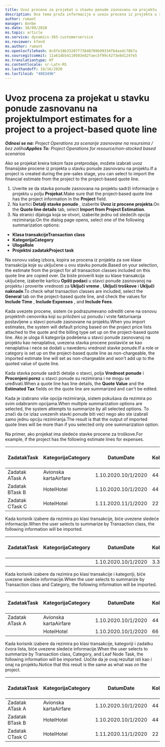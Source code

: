 ```yaml
---
title: Uvoz procena za projekat u stavku ponude zasnovanu na projektu
description: Ova tema pruža informacije o uvozu procena iz projekta u stavku ponude.
author: rumant
manager: Annbe
ms.date: 10/09/2020
ms.topic: article
ms.service: dynamics-365-customerservice
ms.reviewer: kfend
ms.author: rumant
ms.openlocfilehash: 8c0fe18b33207f73848709b99334f64aadc7867a
ms.sourcegitcommit: 11a61db54119503e82faec5f99c4273e8d1247e5
ms.translationtype: HT
ms.contentlocale: sr-Latn-RS
ms.lasthandoff: 10/16/2020
ms.locfileid: "4083496"
---
```

# <a name="import-estimates-for-a-project-to-a-project-based-quote-line"></a><span data-ttu-id="670ab-103">Uvoz procena za projekat u stavku ponude zasnovanu na projektu</span><span class="sxs-lookup"><span data-stu-id="670ab-103">Import estimates for a project to a project-based quote line</span></span>

<span data-ttu-id="670ab-104">_**Odnosi se na:** Project Operations za scenarije zasnovane na resursima / bez zaliha_</span><span class="sxs-lookup"><span data-stu-id="670ab-104">_**Applies To:** Project Operations for resource/non-stocked based scenarios_</span></span>


<span data-ttu-id="670ab-105">Ako se projekat kreira tokom faze pretprodaje, možete izabrati uvoz finansijske procene iz projekta u stavku ponude zasnovanu na projektu.</span><span class="sxs-lookup"><span data-stu-id="670ab-105">If a project is created during the pre-sales stage, you can select to import the financial estimate from the project to the project-based quote line.</span></span>

1. <span data-ttu-id="670ab-106">Uverite se da stavka ponude zasnovana na projektu sadrži informacije o projektu u polju **Projekat**.</span><span class="sxs-lookup"><span data-stu-id="670ab-106">Make sure that the project-based quote line has the project information in the **Project** field.</span></span>
2. <span data-ttu-id="670ab-107">Na kartici **Detalji stavke ponude** , izaberite **Uvoz iz procene projekta**.</span><span class="sxs-lookup"><span data-stu-id="670ab-107">On the **Quote line details** tab, select **Import from Project Estimation**.</span></span>
3. <span data-ttu-id="670ab-108">Na stranici dijaloga koja se otvori, izaberite jednu od sledećih opcija rezimiranja:</span><span class="sxs-lookup"><span data-stu-id="670ab-108">On the dialog page opens, select one of the following summarization options:</span></span>

  - <span data-ttu-id="670ab-109">**Klasa transakcije**</span><span class="sxs-lookup"><span data-stu-id="670ab-109">**Transaction class**</span></span>
  - <span data-ttu-id="670ab-110">**Kategorija**</span><span class="sxs-lookup"><span data-stu-id="670ab-110">**Category**</span></span>
  - <span data-ttu-id="670ab-111">**Uloga**</span><span class="sxs-lookup"><span data-stu-id="670ab-111">**Role**</span></span> 
  - <span data-ttu-id="670ab-112">**Projektni zadatak**</span><span class="sxs-lookup"><span data-stu-id="670ab-112">**Project task**</span></span>

<span data-ttu-id="670ab-113">Na osnovu vašeg izbora, kopira se procena iz projekta za sve klase transakcija koje su uključene u ovu stavku ponude.</span><span class="sxs-lookup"><span data-stu-id="670ab-113">Based on your selection, the estimate from the project for all transaction classes included on this quote line are copied over.</span></span> <span data-ttu-id="670ab-114">Da biste proverili koje su klase transakcija uključene, izaberite karticu **Opšti podaci** u stavci ponude zasnovanoj na projektu i proverite vrednosti za **Uključi vreme** , **Uključi troškove** i **Uključi naknade**.</span><span class="sxs-lookup"><span data-stu-id="670ab-114">To check what transaction classes are included, select the **General** tab on the project-based quote line, and check the values for **Include Time** , **Include Expenses** , and **Include Fees**.</span></span>

<span data-ttu-id="670ab-115">Kada uvezete procene, sistem će podrazumevano odrediti cene na osnovu projektnih cenovnika koji su priloženi uz ponudu i vrste fakturisanja postavljene u stavci ponude zasnovane na projektu.</span><span class="sxs-lookup"><span data-stu-id="670ab-115">When you import estimates, the system will default pricing based on the project price lists attached to the quote and the billing type set up on the project-based quote line.</span></span> <span data-ttu-id="670ab-116">Ako je uloga ili kategorija podešena u stavci ponude zasnovanoj na projektu kao nenaplativa, uvezena stavka procene postaviće se kao nenaplativa i neće se dodati u navedenu vrednost stavke ponude.</span><span class="sxs-lookup"><span data-stu-id="670ab-116">If a role or category is set up on the project-based quote line as non-chargeable, the imported estimate line will set as non-chargeable and won't add up to the quoted value of quote line.</span></span>

<span data-ttu-id="670ab-117">Kada stavka ponude sadrži detalje o stavci, polja **Vrednost ponude** i **Procenjeni porez** u stavci ponude su rezimirana i ne mogu se uređivati.</span><span class="sxs-lookup"><span data-stu-id="670ab-117">When a quote line has line details, the **Quote Value** and the **Estimated Tax** fields on the quote line are summarized and can't be edited.</span></span>

<span data-ttu-id="670ab-118">Kada je izabrano više opcija rezimiranja, sistem pokušava da rezimira po svim odabranim opcijama.</span><span class="sxs-lookup"><span data-stu-id="670ab-118">When multiple summarization options are selected, the system attempts to summarize by all selected options.</span></span> <span data-ttu-id="670ab-119">To znači da će izlaz uvezenih stavki ponude biti veći nego ako ste izabrali samo jednu opciju rezimiranja.</span><span class="sxs-lookup"><span data-stu-id="670ab-119">The result is that the output of imported quote lines will be more than if you selected only one summarization option.</span></span>

<span data-ttu-id="670ab-120">Na primer, ako projekat ima sledeće stavke procene za troškove.</span><span class="sxs-lookup"><span data-stu-id="670ab-120">For example, if the project has the following estimate lines for expenses.</span></span>

| <span data-ttu-id="670ab-121">Zadatak</span><span class="sxs-lookup"><span data-stu-id="670ab-121">Task</span></span> | <span data-ttu-id="670ab-122">Kategorija</span><span class="sxs-lookup"><span data-stu-id="670ab-122">Category</span></span> | <span data-ttu-id="670ab-123">Datum</span><span class="sxs-lookup"><span data-stu-id="670ab-123">Date</span></span> | <span data-ttu-id="670ab-124">Količina</span><span class="sxs-lookup"><span data-stu-id="670ab-124">Quantity</span></span> | <span data-ttu-id="670ab-125">Cena po jedinici</span><span class="sxs-lookup"><span data-stu-id="670ab-125">Unit price</span></span> | <span data-ttu-id="670ab-126">Iznos</span><span class="sxs-lookup"><span data-stu-id="670ab-126">Amount</span></span> |
| --- | --- | --- | --- | --- | --- |
| <span data-ttu-id="670ab-127">Zadatak A</span><span class="sxs-lookup"><span data-stu-id="670ab-127">Task A</span></span> | <span data-ttu-id="670ab-128">Avionska karta</span><span class="sxs-lookup"><span data-stu-id="670ab-128">Airfare</span></span> | <span data-ttu-id="670ab-129">1.10.2020.</span><span class="sxs-lookup"><span data-stu-id="670ab-129">10/1/2020</span></span> | <span data-ttu-id="670ab-130">4</span><span class="sxs-lookup"><span data-stu-id="670ab-130">4</span></span> | <span data-ttu-id="670ab-131">400</span><span class="sxs-lookup"><span data-stu-id="670ab-131">400</span></span> | <span data-ttu-id="670ab-132">1600</span><span class="sxs-lookup"><span data-stu-id="670ab-132">1600</span></span> |
| <span data-ttu-id="670ab-133">Zadatak B</span><span class="sxs-lookup"><span data-stu-id="670ab-133">Task B</span></span> | <span data-ttu-id="670ab-134">Hotel</span><span class="sxs-lookup"><span data-stu-id="670ab-134">Hotel</span></span> | <span data-ttu-id="670ab-135">1.10.2020.</span><span class="sxs-lookup"><span data-stu-id="670ab-135">10/1/2020</span></span> | <span data-ttu-id="670ab-136">4</span><span class="sxs-lookup"><span data-stu-id="670ab-136">4</span></span> | <span data-ttu-id="670ab-137">200</span><span class="sxs-lookup"><span data-stu-id="670ab-137">200</span></span> | <span data-ttu-id="670ab-138">800</span><span class="sxs-lookup"><span data-stu-id="670ab-138">800</span></span> |
| <span data-ttu-id="670ab-139">Zadatak C</span><span class="sxs-lookup"><span data-stu-id="670ab-139">Task C</span></span> | <span data-ttu-id="670ab-140">Hotel</span><span class="sxs-lookup"><span data-stu-id="670ab-140">Hotel</span></span> | <span data-ttu-id="670ab-141">1.11.2020.</span><span class="sxs-lookup"><span data-stu-id="670ab-141">11/1/2020</span></span> | <span data-ttu-id="670ab-142">2</span><span class="sxs-lookup"><span data-stu-id="670ab-142">2</span></span> | <span data-ttu-id="670ab-143">200</span><span class="sxs-lookup"><span data-stu-id="670ab-143">200</span></span> | <span data-ttu-id="670ab-144">400</span><span class="sxs-lookup"><span data-stu-id="670ab-144">400</span></span> |

<span data-ttu-id="670ab-145">Kada korisnik izabere da rezimira po klasi transakcije, biće uvezene sledeće informacije.</span><span class="sxs-lookup"><span data-stu-id="670ab-145">When the user selects to summarize by Transaction class, the following information will be imported.</span></span>

| <span data-ttu-id="670ab-146">Zadatak</span><span class="sxs-lookup"><span data-stu-id="670ab-146">Task</span></span> | <span data-ttu-id="670ab-147">Kategorija</span><span class="sxs-lookup"><span data-stu-id="670ab-147">Category</span></span> | <span data-ttu-id="670ab-148">Datum</span><span class="sxs-lookup"><span data-stu-id="670ab-148">Date</span></span> | <span data-ttu-id="670ab-149">Količina</span><span class="sxs-lookup"><span data-stu-id="670ab-149">Quantity</span></span> | <span data-ttu-id="670ab-150">Cena po jedinici</span><span class="sxs-lookup"><span data-stu-id="670ab-150">Unit price</span></span> | <span data-ttu-id="670ab-151">Iznos</span><span class="sxs-lookup"><span data-stu-id="670ab-151">Amount</span></span> |
| --- | --- | --- | --- | --- | --- |
| | | <span data-ttu-id="670ab-152">1.10.2020.</span><span class="sxs-lookup"><span data-stu-id="670ab-152">10/1/2020</span></span> | <span data-ttu-id="670ab-153">3.34</span><span class="sxs-lookup"><span data-stu-id="670ab-153">3.34</span></span> | <span data-ttu-id="670ab-154">840</span><span class="sxs-lookup"><span data-stu-id="670ab-154">840</span></span> | <span data-ttu-id="670ab-155">2800</span><span class="sxs-lookup"><span data-stu-id="670ab-155">2800</span></span> |

<span data-ttu-id="670ab-156">Kada korisnik izabere da rezimira po klasi transakcije i kategoriji, biće uvezene sledeće informacije.</span><span class="sxs-lookup"><span data-stu-id="670ab-156">When the user selects to summarize by Transaction class and Category, the following information will be imported.</span></span>

| <span data-ttu-id="670ab-157">Zadatak</span><span class="sxs-lookup"><span data-stu-id="670ab-157">Task</span></span> | <span data-ttu-id="670ab-158">Kategorija</span><span class="sxs-lookup"><span data-stu-id="670ab-158">Category</span></span> | <span data-ttu-id="670ab-159">Datum</span><span class="sxs-lookup"><span data-stu-id="670ab-159">Date</span></span> | <span data-ttu-id="670ab-160">Količina</span><span class="sxs-lookup"><span data-stu-id="670ab-160">Quantity</span></span> | <span data-ttu-id="670ab-161">Cena po jedinici</span><span class="sxs-lookup"><span data-stu-id="670ab-161">Unit price</span></span> | <span data-ttu-id="670ab-162">Iznos</span><span class="sxs-lookup"><span data-stu-id="670ab-162">Amount</span></span> |
| --- | --- | --- | --- | --- | --- |
| <span data-ttu-id="670ab-163">Zadatak A</span><span class="sxs-lookup"><span data-stu-id="670ab-163">Task A</span></span> | <span data-ttu-id="670ab-164">Avionska karta</span><span class="sxs-lookup"><span data-stu-id="670ab-164">Airfare</span></span> | <span data-ttu-id="670ab-165">1.10.2020.</span><span class="sxs-lookup"><span data-stu-id="670ab-165">10/1/2020</span></span> | <span data-ttu-id="670ab-166">4</span><span class="sxs-lookup"><span data-stu-id="670ab-166">4</span></span> | <span data-ttu-id="670ab-167">400</span><span class="sxs-lookup"><span data-stu-id="670ab-167">400</span></span> | <span data-ttu-id="670ab-168">1600</span><span class="sxs-lookup"><span data-stu-id="670ab-168">1600</span></span> |
| | <span data-ttu-id="670ab-169">Hotel</span><span class="sxs-lookup"><span data-stu-id="670ab-169">Hotel</span></span> | <span data-ttu-id="670ab-170">1.10.2020.</span><span class="sxs-lookup"><span data-stu-id="670ab-170">10/1/2020</span></span> | <span data-ttu-id="670ab-171">6</span><span class="sxs-lookup"><span data-stu-id="670ab-171">6</span></span> | <span data-ttu-id="670ab-172">200</span><span class="sxs-lookup"><span data-stu-id="670ab-172">200</span></span> | <span data-ttu-id="670ab-173">1200</span><span class="sxs-lookup"><span data-stu-id="670ab-173">1200</span></span> |

<span data-ttu-id="670ab-174">Kada korisnik izabere da rezimira po klasi transakcije, kategoriji i zadatku čvora lista, biće uvezene sledeće informacije.</span><span class="sxs-lookup"><span data-stu-id="670ab-174">When the user selects to summarize by Transaction class, Category, and Leaf Node Task, the following information will be imported.</span></span> <span data-ttu-id="670ab-175">Uočite da je ovaj rezultat isti kao i onaj na projektu.</span><span class="sxs-lookup"><span data-stu-id="670ab-175">Notice that this result is the same as what was on the project.</span></span>

| <span data-ttu-id="670ab-176">Zadatak</span><span class="sxs-lookup"><span data-stu-id="670ab-176">Task</span></span> | <span data-ttu-id="670ab-177">Kategorija</span><span class="sxs-lookup"><span data-stu-id="670ab-177">Category</span></span> | <span data-ttu-id="670ab-178">Datum</span><span class="sxs-lookup"><span data-stu-id="670ab-178">Date</span></span> | <span data-ttu-id="670ab-179">Količina</span><span class="sxs-lookup"><span data-stu-id="670ab-179">Quantity</span></span> | <span data-ttu-id="670ab-180">Cena po jedinici</span><span class="sxs-lookup"><span data-stu-id="670ab-180">Unit price</span></span> | <span data-ttu-id="670ab-181">Iznos</span><span class="sxs-lookup"><span data-stu-id="670ab-181">Amount</span></span> |
| --- | --- | --- | --- | --- | --- |
| <span data-ttu-id="670ab-182">Zadatak A</span><span class="sxs-lookup"><span data-stu-id="670ab-182">Task A</span></span> | <span data-ttu-id="670ab-183">Avionska karta</span><span class="sxs-lookup"><span data-stu-id="670ab-183">Airfare</span></span> | <span data-ttu-id="670ab-184">1.10.2020.</span><span class="sxs-lookup"><span data-stu-id="670ab-184">10/1/2020</span></span> | <span data-ttu-id="670ab-185">4</span><span class="sxs-lookup"><span data-stu-id="670ab-185">4</span></span> | <span data-ttu-id="670ab-186">400</span><span class="sxs-lookup"><span data-stu-id="670ab-186">400</span></span> | <span data-ttu-id="670ab-187">1600</span><span class="sxs-lookup"><span data-stu-id="670ab-187">1600</span></span> |
| <span data-ttu-id="670ab-188">Zadatak B</span><span class="sxs-lookup"><span data-stu-id="670ab-188">Task B</span></span> | <span data-ttu-id="670ab-189">Hotel</span><span class="sxs-lookup"><span data-stu-id="670ab-189">Hotel</span></span> | <span data-ttu-id="670ab-190">1.10.2020.</span><span class="sxs-lookup"><span data-stu-id="670ab-190">10/1/2020</span></span> | <span data-ttu-id="670ab-191">4</span><span class="sxs-lookup"><span data-stu-id="670ab-191">4</span></span> | <span data-ttu-id="670ab-192">200</span><span class="sxs-lookup"><span data-stu-id="670ab-192">200</span></span> | <span data-ttu-id="670ab-193">800</span><span class="sxs-lookup"><span data-stu-id="670ab-193">800</span></span> |
| <span data-ttu-id="670ab-194">Zadatak C</span><span class="sxs-lookup"><span data-stu-id="670ab-194">Task C</span></span> | <span data-ttu-id="670ab-195">Hotel</span><span class="sxs-lookup"><span data-stu-id="670ab-195">Hotel</span></span> | <span data-ttu-id="670ab-196">1.11.2020.</span><span class="sxs-lookup"><span data-stu-id="670ab-196">11/1/2020</span></span> | <span data-ttu-id="670ab-197">2</span><span class="sxs-lookup"><span data-stu-id="670ab-197">2</span></span> | <span data-ttu-id="670ab-198">200</span><span class="sxs-lookup"><span data-stu-id="670ab-198">200</span></span> | <span data-ttu-id="670ab-199">400</span><span class="sxs-lookup"><span data-stu-id="670ab-199">400</span></span> |
